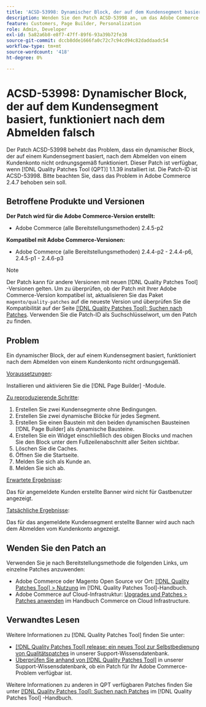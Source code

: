 ```yaml
---
title: 'ACSD-53998: Dynamischer Block, der auf dem Kundensegment basiert, funktioniert nach dem Abmelden falsch'
description: Wenden Sie den Patch ACSD-53998 an, um das Adobe Commerce-Problem zu beheben, bei dem ein dynamischer Block, der auf einem Kundensegment basiert, nach dem Abmelden von einem Kundenkonto nicht ordnungsgemäß funktioniert.
feature: Customers, Page Builder, Personalization
role: Admin, Developer
exl-id: 5a82a6b8-e8f7-47ff-89f6-93a39b72fe38
source-git-commit: dccb8dde1666fa0c72c7c94cd94c82daddaadc54
workflow-type: tm+mt
source-wordcount: '418'
ht-degree: 0%

---
```


# ACSD-53998: Dynamischer Block, der auf dem Kundensegment basiert, funktioniert nach dem Abmelden falsch

Der Patch ACSD-53998 behebt das Problem, dass ein dynamischer Block, der auf einem Kundensegment basiert, nach dem Abmelden von einem Kundenkonto nicht ordnungsgemäß funktioniert. Dieser Patch ist verfügbar, wenn [!DNL Quality Patches Tool (QPT)] 1.1.39 installiert ist. Die Patch-ID ist ACSD-53998. Bitte beachten Sie, dass das Problem in Adobe Commerce 2.4.7 behoben sein soll.

## Betroffene Produkte und Versionen

**Der Patch wird für die Adobe Commerce-Version erstellt:**

* Adobe Commerce (alle Bereitstellungsmethoden) 2.4.5-p2

**Kompatibel mit Adobe Commerce-Versionen:**

* Adobe Commerce (alle Bereitstellungsmethoden) 2.4.4-p2 - 2.4.4-p6, 2.4.5-p1 - 2.4.6-p3

>[!NOTE]
>
>Der Patch kann für andere Versionen mit neuen [!DNL Quality Patches Tool] -Versionen gelten. Um zu überprüfen, ob der Patch mit Ihrer Adobe Commerce-Version kompatibel ist, aktualisieren Sie das Paket `magento/quality-patches` auf die neueste Version und überprüfen Sie die Kompatibilität auf der Seite [[!DNL Quality Patches Tool]: Suchen nach Patches](https://experienceleague.adobe.com/tools/commerce-quality-patches/index.html). Verwenden Sie die Patch-ID als Suchschlüsselwort, um den Patch zu finden.

## Problem

Ein dynamischer Block, der auf einem Kundensegment basiert, funktioniert nach dem Abmelden von einem Kundenkonto nicht ordnungsgemäß.

<u>Voraussetzungen</u>:

Installieren und aktivieren Sie die [!DNL Page Builder] -Module.

<u>Zu reproduzierende Schritte</u>:

1. Erstellen Sie zwei Kundensegmente ohne Bedingungen.
1. Erstellen Sie zwei dynamische Blöcke für jedes Segment.
1. Erstellen Sie einen Baustein mit den beiden dynamischen Bausteinen [!DNL Page Builder] als dynamische Bausteine.
1. Erstellen Sie ein Widget einschließlich des obigen Blocks und machen Sie den Block unter dem Fußzeilenabschnitt aller Seiten sichtbar.
1. Löschen Sie die Caches.
1. Öffnen Sie die Startseite.
1. Melden Sie sich als Kunde an.
1. Melden Sie sich ab.

<u>Erwartete Ergebnisse</u>:

Das für angemeldete Kunden erstellte Banner wird nicht für Gastbenutzer angezeigt.

<u>Tatsächliche Ergebnisse</u>:

Das für das angemeldete Kundensegment erstellte Banner wird auch nach dem Abmelden vom Kundenkonto angezeigt.

## Wenden Sie den Patch an

Verwenden Sie je nach Bereitstellungsmethode die folgenden Links, um einzelne Patches anzuwenden:

* Adobe Commerce oder Magento Open Source vor Ort: [[!DNL Quality Patches Tool] > Nutzung](https://experienceleague.adobe.com/docs/commerce-operations/tools/quality-patches-tool/usage.html) im [!DNL Quality Patches Tool]-Handbuch.
* Adobe Commerce auf Cloud-Infrastruktur: [Upgrades und Patches > Patches anwenden](https://experienceleague.adobe.com/docs/commerce-cloud-service/user-guide/develop/upgrade/apply-patches.html) im Handbuch Commerce on Cloud Infrastructure.

## Verwandtes Lesen

Weitere Informationen zu [!DNL Quality Patches Tool] finden Sie unter:

* [[!DNL Quality Patches Tool] release: ein neues Tool zur Selbstbedienung von Qualitätspatches](/help/announcements/adobe-commerce-announcements/magento-quality-patches-released-new-tool-to-self-serve-quality-patches.md) in unserer Support-Wissensdatenbank.
* [Überprüfen Sie anhand von  [!DNL Quality Patches Tool]](/help/support-tools/patches-available-in-qpt-tool/check-patch-for-magento-issue-with-magento-quality-patches.md) in unserer Support-Wissensdatenbank, ob ein Patch für Ihr Adobe Commerce-Problem verfügbar ist.

Weitere Informationen zu anderen in QPT verfügbaren Patches finden Sie unter [[!DNL Quality Patches Tool]: Suchen nach Patches](https://experienceleague.adobe.com/tools/commerce-quality-patches/index.html) im [!DNL Quality Patches Tool] -Handbuch.
